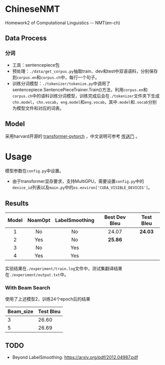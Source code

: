 # ChineseNMT

Homework2 of Computational Linguistics -- NMT(en-ch)

## Data Process

### 分词

- 工具：sentencepiece包
- 预处理：`./data/get_corpus.py`抽取train、dev和test中双语语料，分别保存到`corpus.en`和`corpus.ch`中，每行一个句子。
- 训练分词模型：`./tokenizer/tokenize.py`中调用了sentencepiece.SentencePieceTrainer.Train()方法，利用`corpus.en`和`corpus.ch`中的语料训练分词模型，训练完成后会在`./tokenizer`文件夹下生成`chn.model`，`chn.vocab`，`eng.model`和`eng.vocab`，其中`.model`和`.vocab`分别为模型文件和对应的词表。

## Model

采用harvard开源的 [transformer-pytorch](http://nlp.seas.harvard.edu/2018/04/03/attention.html) ，中文说明可参考 [传送门](https://zhuanlan.zhihu.com/p/144825330) 。

# Usage

模型参数在`config.py`中设置。

- 由于transformer显存要求，支持MultiGPU，需要设置`config.py`中的`device_id`列表以及`main.py`中的`os.environ['CUDA_VISIBLE_DEVICES']`。

## Results

| Model | NoamOpt | LabelSmoothing | Best Dev Bleu | Test Bleu |
| :---: | :-----: | :------------: | :-----------: | :-------: |
|   1   |   No    |       No       |     24.07     | **24.03** |
|   2   |   Yes   |       No       |   **25.86**   |           |
|   3   |   No    |      Yes       |               |           |
|   4   |   Yes   |      Yes       |               |           |

实验结果在`./experiment/train.log`文件中，测试集翻译结果在`./experiment/output.txt`中。

### With Beam Search

使用了上述模型2，训练24个epoch后的结果

| Beam_size | Test Bleu |
| --------- | --------- |
| 3         | 26.60     |
| 5         | 26.69     |

## TODO

- Beyond LabelSmoothing: https://arxiv.org/pdf/2012.04987.pdf


